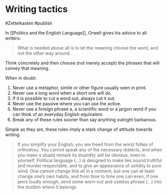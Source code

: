 # Writing tactics
#Zettelkasten #publish

In [[Politics and the English Language]], Orwell gives his advice to all writers:

> What is needed above all is to let the meaning choose the word, and not the other way around.  

Think concretely and then choose (not merely accept) the phrases that will convey that meaning.

When in doubt:
1. Never use a metaphor, simile or other figure usually seen in print.
2. Never use a long word when a short one will do.
3. If it is possible to cut a word out, always cut it out.
4. Never use the passive where you can use the active.
5. Never use a foreign phrase a, a scientific word or a jargon word if you can think of an everyday English equivalent.
6. Break any of these rules sooner than say anything outright barbarous.

Simple as they are, these rules imply a stark change of attitude towards writing. 

> If you simplify your English, you are freed from the worst follies of orthodoxy. You cannot speak any of the necessary dialects, and when you make a stupid remark its stupidity will be obvious, even to yourself. Political language (…) is designed to make lies sound truthful and murder respectable, and to give an appearance of solidity to pure wind. One cannot change this all in a moment, but one can at least change one’s own habits, and from time to time one can even, if one jeers loudly enough, send some worn-out and useless phrase (…) into the dustbin where it belongs.  
